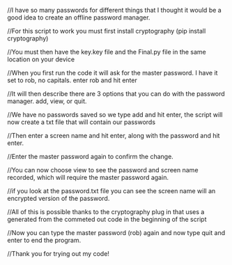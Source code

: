 //I have so many passwords for different things that I thought it would be a good idea to create an offline password manager.

//For this script to work you must first install cryptography (pip install cryptography)

//You must then have the key.key file and the Final.py file in the same location on your device

//When you first run the code it will ask for the master password. I have it set to rob, no capitals. enter rob and hit enter

//It will then describe there are 3 options that you can do with the password manager. add, view, or quit.

//We have no passwords saved so we type add and hit enter, the script will now create a txt file that will contain our passwords

//Then enter a screen name and hit enter, along with the password and hit enter. 

//Enter the master password again to confirm the change.

//You can now choose view to see the password and screen name recorded, which will require the master password again. 

//if you look at the password.txt file you can see the screen name will an encrypted version of the password.

//All of this is possible thanks to the cryptography plug in that uses a generated from the commeted out code in the beginning of the script

//Now you can type the master password (rob) again and now type quit and enter to end the program.


//Thank you for trying out my code!